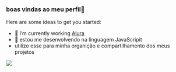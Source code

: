 ### boas vindas ao meu perfil💜


Here are some ideas to get you started:

- 🔭 I’m currently working [Alura](https://www.alura.com.br)
- 🌱 estou me desenvolvendo na linguagem JavaScripit
- utilizo esse para minha organição e compartilhamento dos meus projetos

![](https://media.tenor.com/cnEFhwC5TJUAAAAC/anime-jujutsu-kaisen.gif)
